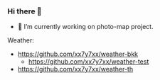 ### Hi there 👋

- 🔭 I’m currently working on photo-map project.

<!--
**xx7y7xx/xx7y7xx** is a ✨ _special_ ✨ repository because its `README.md` (this file) appears on your GitHub profile.

Here are some ideas to get you started:

- 🔭 I’m currently working on ...
- 🌱 I’m currently learning ...
- 👯 I’m looking to collaborate on ...
- 🤔 I’m looking for help with ...
- 💬 Ask me about ...
- 📫 How to reach me: ...
- 😄 Pronouns: ...
- ⚡ Fun fact: ...
-->

Weather:
* https://github.com/xx7y7xx/weather-bkk
  * https://github.com/xx7y7xx/weather-test
* https://github.com/xx7y7xx/weather-th
